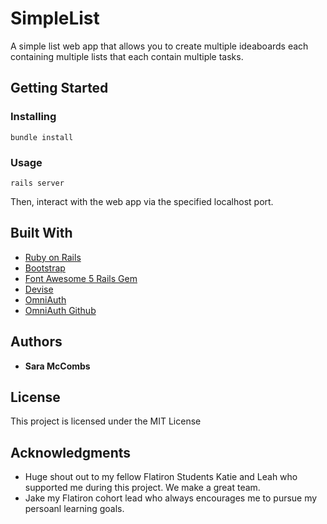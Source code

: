 # SimpleList

A simple list web app that allows you to create multiple ideaboards each containing multiple lists that each contain multiple tasks. 

## Getting Started

### Installing

```
bundle install
```

### Usage

```
rails server
```

Then, interact with the web app via the specified localhost port.

## Built With

* [Ruby on Rails](https://rubyonrails.org/)
* [Bootstrap](https://getbootstrap.com/)
* [Font Awesome 5 Rails Gem](https://github.com/tomkra/font_awesome5_rails)
* [Devise](https://github.com/heartcombo/devise)
* [OmniAuth](https://github.com/omniauth/omniauth)
* [OmniAuth Github](https://github.com/omniauth/omniauth-github)

## Authors

* **Sara McCombs**

## License

This project is licensed under the MIT License

## Acknowledgments

* Huge shout out to my fellow Flatiron Students Katie and Leah who supported me during this project. We make a great team.
* Jake my Flatiron cohort lead who always encourages me to pursue my persoanl learning goals.

